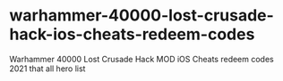 # warhammer-40000-lost-crusade-hack-ios-cheats-redeem-codes
Warhammer 40000 Lost Crusade Hack MOD iOS Cheats redeem codes 2021 that all hero list
